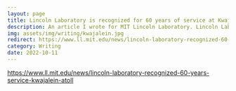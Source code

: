 ```yaml
---
layout: page
title: Lincoln Laboratory is recognized for 60 years of service at Kwajalein Atoll
description: An article I wrote for MIT Lincoln Laboratory. Lincoln Laboratory was recognized for 60 years of support of the Reagan Test Site at Kwajalein Atoll in the Marshall Islands.
img: assets/img/writing/kwajalein.jpg
redirect: https://www.ll.mit.edu/news/lincoln-laboratory-recognized-60-years-service-kwajalein-atoll
category: Writing
date: 2022-10-11
---
```


https://www.ll.mit.edu/news/lincoln-laboratory-recognized-60-years-service-kwajalein-atoll
